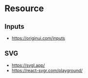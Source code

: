 # Resource

## Inputs
- https://originui.com/inputs

## SVG
- https://svgl.app/
- https://react-svgr.com/playground/
